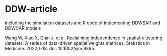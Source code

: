# DDW-article
 including the simulation datasets and R code of inplementing DDWSAR and DDWCAR models
 
 Wang W, Xiao X, Qian J, et al. Reclaiming independence in spatial-clustering datasets:
A series of data-driven spatial weights matrices. Statistics in Medicine. 2022;1-18. doi: 10.1002/sim.9395
